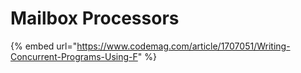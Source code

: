 # Mailbox Processors

{% embed url="https://www.codemag.com/article/1707051/Writing-Concurrent-Programs-Using-F" %}



